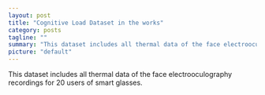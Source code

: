 ```yaml
---
layout: post
title: "Cognitive Load Dataset in the works"
category: posts
tagline: ""
summary: "This dataset includes all thermal data of the face electrooculography recordings for 20 users of J!NS MEME glasses over a 2 weeks period."
picture: "default"
---
```


This dataset includes all thermal data of the face electrooculography recordings for 20 users of smart glasses.
